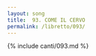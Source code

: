 ```yaml
---
layout: song
title:  93. COME IL CERVO
permalink: /libretto/093/
---
```

{% include canti/093.md %}   